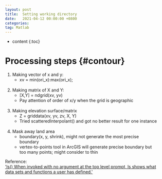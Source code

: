 ```yaml
---
layout: post
title:  Setting working directory
date:   2021-04-12 00:00:00 +0800
categories: 
tag: Matlab
---
```


* content
{:toc}


Processing steps		  {#contour}
====================================
1. Making vector of x and y:
   * xv = min(ori_x):max(ori_x);
   <br>
2. Making matrix of X and Y:
   * [X,Y] = ndgrid(xv, yv)
   * Pay attention of order of x/y when the grid is geographic
   <br>
3. Making elevation surface/matrix
   * Z = griddata(xv, yv, zv, X, Y)
   * Tried scatteredInterpolant() and got no better result for one instance
   <br>
4. Mask away land area
   * boundary(x, y, shrink), might not generate the most precise boundary
   * vertex-to-points tool in ArcGIS will generate precise boundary but too many points; might consider to thin


Reference:
<br>
['ls() When invoked with no argument at the top level prompt, ls shows what data sets and functions a user has defined.'](https://www.rdocumentation.org/packages/base/versions/3.6.2/topics/ls)



